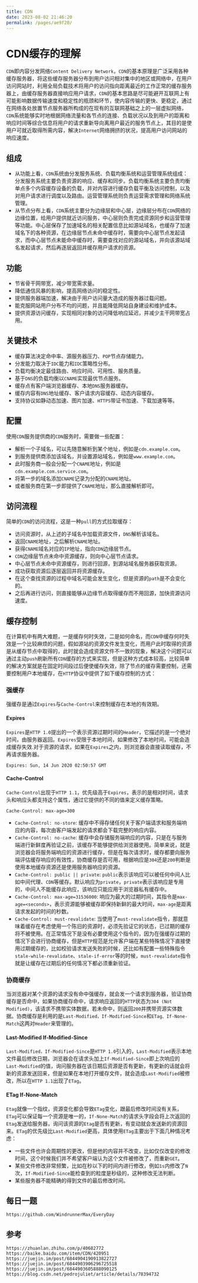 ```yaml
---
title: CDN
date: 2023-08-02 21:46:20
permalink: /pages/ae9f20/
---
```

# CDN缓存的理解
`CDN`即内容分发网络`Content Delivery Network`，`CDN`的基本原理是广泛采用各种缓存服务器，将这些缓存服务器分布到用户访问相对集中的地区或网络中，在用户访问网站时，利用全局负载技术将用户的访问指向距离最近的工作正常的缓存服务器上，由缓存服务器直接响应用户请求，`CDN`的基本思路是尽可能避开互联网上有可能影响数据传输速度和稳定性的瓶颈和环节，使内容传输的更快、更稳定，通过在网络各处放置节点服务器所构成的在现有的互联网基础之上的一层虚拟网络，`CDN`系统能够实时地根据网络流量和各节点的连接、负载状况以及到用户的距离和响应时间等综合信息将用户的请求重新导向离用户最近的服务节点上，其目的是使用户可就近取得所需内容，解决`Internet`网络拥挤的状况，提高用户访问网站的响应速度。

## 组成
* 从功能上看，`CDN`系统由分发服务系统、负载均衡系统和运营管理系统组成：分发服务系统主要负责资源的响应、缓存和同步。负载均衡系统主要负责均衡单点多个内容缓存设备的负载，并对内容进行缓存负载平衡及访问控制，以及对用户请求进行调度以及路由。运营管理系统则负责运营需求管理和网络系统管理。  
* 从节点分布上看，`CDN`系统主要分为边缘层和中心层，边缘层分布在`CDN`网络的边缘位置，给用户提供就近访问服务，中心层则负责完成资源同步和运营管理等功能。中心层保存了加速域名的相关配置信息比如源站域名，也缓存了加速域名下的各种资源，在边缘层节点未命中缓存时，需要向中心层节点发起请求，而中心层节点未能命中缓存时，需要查找对应的源站域名，并向该源站域名发起请求，然后再逐层返回并缓存用户请求的资源。

## 功能
* 节省骨干网带宽，减少带宽需求量。
* 降低通信风暴的影响，提高网络访问的稳定性。
* 提供服务器端加速，解决由于用户访问量大造成的服务器过载问题。
* 能克服网站用户分布不均的问题，并且能降低网站自身建设和维护成本。
* 提供资源访问缓存，实现相同对象的访问降低响应延迟，并减少主干网带宽占用。

## 关键技术
* 缓存算法决定命中率、源服务器压力、`POP`节点存储能力。
* 分发能力取决于`IDC`能力和`IDC`策略性分布。
* 负载均衡决定最佳路由、响应时间、可用性、服务质量。
* 基于`DNS`的负载均衡以`CNAME`实现最优节点服务。
* 缓存点有客户端浏览器缓存、本地`DNS`服务器缓存。
* 缓存内容有`DNS`地址缓存、客户请求内容缓存、动态内容缓存。
* 支持协议如静动态加速、图片加速、`HTTPS`带证书加速、下载加速等等。

## 配置
使用`CDN`服务提供商的`CDN`服务时，需要做一些配置：
* 解析一个子域名，可以先随意解析到某个地址，例如是`cdn.example.com`。
* 到服务提供商添加该域名，并设置源站域名，例如是`www.example.com`。
* 此时服务商一般会分配一个`CNAME`地址，例如是`cdn.example.com.service.com`。
* 将第一步的域名添加`CNAME`记录为分配的`CNAME`地址。
* 或者服务商在第一步即提供了`CNAME`地址，那么直接解析即可。


## 访问流程
简单的`CDN`的访问流程，这是一种`pull`的方式拉取缓存：
* 访问资源时，从上述的子域名中加载资源文件，`DNS`解析该域名。
* 返回`CNAME`地址，之后解析`CNAME`地址。
* 获得`CNAME`域名对应的`IP`地址，指向`CDN`边缘层节点。
* `CDN`边缘层节点未命中资源缓存，则向中心层节点请求。
* 中心层节点未命中资源缓存，则进行回源，到源站域名服务器获取资源。
* 成功获取资源后逐层返回并将资源缓存。
* 在这个查找资源的过程中域名可能会发生变化，但是资源的`path`是不会变化的。
* 之后再进行访问，则直接能够从边缘节点取得缓存而不用回源，加快资源访问速度。

## 缓存控制
在计算机中有两大难题，一是缓存何时失效，二是如何命名，而`CDN`中缓存何时失效是一个比较麻烦的问题，假如源站的资源文件发生变化，而用户此时取得的资源是从缓存节点中取得的，此时就会造成资源文件不一致的现象，解决这个问题可以通过主动`push`刷新所有`CDN`缓存的方式来实现，但是这种方式成本较高，比较简单的解决方案就是在固定时间段过后便使缓存失效，除了节点的缓存需要控制，还需要控制用户本地缓存，在`HTTP`协议中提供了如下缓存控制的方式：

### 强缓存
强缓存是通过`Expires`与`Cache-Control`来控制缓存在本地的有效期。

#### Expires
`Expires`是`HTTP 1.0`提出的一个表示资源过期时间的`Header`，它描述的是一个绝对时间，由服务器返回。`Expires`受限于本地时间，如果修改了本地时间，可能会造成缓存失效.对于资源的请求，如果在`Expires`之内，则浏览器会直接读取缓存，不再请求服务器。

```
Expires: Sun, 14 Jun 2020 02:50:57 GMT
```

#### Cache-Control
`Cache-Control`出现于`HTTP 1.1`，优先级高于`Expires`，表示的是相对时间，请求头和响应头都支持这个属性，通过它提供的不同的值来定义缓存策略。

```
Cache-Control: max-age=300
```

* `Cache-Control: no-store`: 缓存中不得存储任何关于客户端请求和服务端响应的内容，每次由客户端发起的请求都会下载完整的响应内容。
* `Cache-Control: no-cache`: 缓存中会存储服务端响应的内容，只是在与服务端进行新鲜度再验证之前，该缓存不能够提供给浏览器使用。简单来说，就是浏览器会将服务端响应的资源进行缓存，但是在每次请求时，缓存都要向服务端评估缓存响应的有效性，协商缓存是否可用，根据响应是`304`还是`200`判断是使用本地缓存资源还是使用服务器响应的资源。
* `Cache-Control: public || private`: `public`表示该响应可以被任何中间人比如中间代理、`CDN`等缓存。默认响应为`private`，`private`表示该响应是专用的，中间人不能缓存此响应，该响应只能应用于浏览器私有缓存中。
* `Cache-Control: max-age=31536000`: 响应为最大的过期时间，其指令是`max-age=<seconds>`，表示资源能够被缓存即保持新鲜的最大时间，`max-age`是距离请求发起的时间的秒数。
* `Cache-Control: must-revalidate`: 当使用了`must-revalidate`指令，那就意味着缓存在考虑使用一个陈旧的资源时，必须先验证它的状态，已过期的缓存将不被使用。在正常情况下是没有必要使用这个指令的，因为在强缓存过期的情况下会进行协商缓存，但是`HTTP`规范是允许客户端在某些特殊情况下直接使用过期缓存的，比如校验请求发送失败的时候，还比如有配置一些特殊指令`stale-while-revalidate`、`stale-if-error`等的时候，`must-revalidate`指令就是让缓存在过期后的任何情况下都必须重新验证。


### 协商缓存
当浏览器对某个资源的请求没有命中强缓存，就会发一个请求到服务器，验证协商缓存是否命中，如果协商缓存命中，请求响应返回的`HTTP`状态为`304 (Not Modified)`，该请求不携带实体数据，若未命中，则返回`200`并携带资源实体数据。协商缓存是利用的是`Last-Modified，If-Modified-Since`和`ETag、If-None-Match`这两对`Header`来管理的。

#### Last-Modified If-Modified-Since
`Last-Modified，If-Modified-Since`是`HTTP 1.0`引入的，`Last-Modified`表示本地文件最后修改日期，浏览器会在请求头加上`If-Modified-Since`即上次响应的`Last-Modified`的值，询问服务器在该日期后资源是否有更新，有更新的话就会将新的资源发送回来，但是如果在本地打开缓存文件，就会造成`Last-Modified`被修改，所以在`HTTP 1.1`出现了`ETag`。

#### ETag If-None-Match
`Etag`就像一个指纹，资源变化都会导致`ETag`变化，跟最后修改时间没有关系，`ETag`可以保证每一个资源是唯一的，`If-None-Match`的请求头字段会将上次返回的`Etag`发送给服务器，询问该资源的`Etag`是否有更新，有变动就会发送新的资源回来。`ETag`的优先级比`Last-Modified`更高，具体使用`ETag`主要出于下面几种情况考虑：
* 一些文件也许会周期性的更改，但是他的内容并不改变，比如仅仅改变的修改时间，这个时候我们并不希望客户端认为这个文件被修改了，而重新`GET`。
* 某些文件修改非常频繁，比如在秒以下的时间内进行修改，例如`1s`内修改了`N`次，`If-Modified-Since`能检查到的粒度是秒级的，这种修改无法判断。
* 某些服务器不能精确的得到文件的最后修改时间。


## 每日一题

```
https://github.com/WindrunnerMax/EveryDay
```

## 参考

```
https://zhuanlan.zhihu.com/p/40682772
https://baike.baidu.com/item/CDN/420951
https://juejin.im/post/6844904190913822727
https://juejin.im/post/6844903906296725518
https://juejin.im/post/6844903605888090125
https://blog.csdn.net/pedrojuliet/article/details/78394732
```
